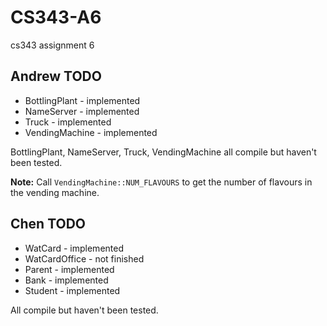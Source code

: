 CS343-A6
========

cs343 assignment 6

Andrew TODO
------------
* BottlingPlant - implemented
* NameServer - implemented
* Truck - implemented
* VendingMachine - implemented

BottlingPlant, NameServer, Truck, VendingMachine all compile but haven't been tested.

**Note:** Call `VendingMachine::NUM_FLAVOURS` to get the number of flavours in the vending machine.

Chen TODO
------------
* WatCard - implemented
* WatCardOffice - not finished
* Parent - implemented
* Bank - implemented
* Student - implemented

All compile but haven't been tested.
